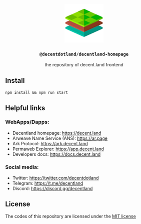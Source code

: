 <p align="center">
  <a href="https://decent.land">
    <img src="./img/logo25.png" height="124">
  </a>
  <h3 align="center"><code>@decentdotland/decentland-homepage</code></h3>
  <p align="center">the repository of decent.land frontend</p>
</p>

## Install

```console
npm install && npm run start
```
 
## Helpful links
### WebApps/Dapps:
- Decentland homepage: https://decent.land
- Arweave Name Service (ANS): https://ar.page
- Ark Protocol: https://ark.decent.land
- Permaweb Explorer: https://app.decent.land
- Developers docs: https://docs.decent.land
### Social media:
- Twitter: https://twitter.com/decentdotland
- Telegram: https://t.me/decentland
- Discord: https://discord.gg/decentland
## License
The codes of this repository are licensed under the [MIT license](./LICENSE)

